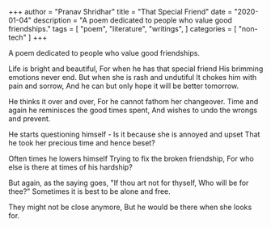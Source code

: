 +++
author = "Pranav Shridhar"
title = "That Special Friend"
date = "2020-01-04"
description = "A poem dedicated to people who value good friendships."
tags = [
    "poem",
    "literature",
    "writings",
]
categories = [
    "non-tech"
]
+++

A poem dedicated to people who value good friendships.
  
Life is bright and beautiful, 
For when he has that special friend
His brimming emotions never end.
But when she is rash and undutiful
It chokes him with pain and sorrow,
And he can but only hope it will be better tomorrow.

He thinks it over and over,
For he cannot fathom her changeover.
Time and again he reminisces the good times spent,
And wishes to undo the wrongs and prevent.

He starts questioning himself - 
Is it because she is annoyed and upset
That he took her precious time and hence beset?

Often times he lowers himself
Trying to fix the broken friendship,
For who else is there at times of his hardship?

But again, as the saying goes, "If thou art not for thyself,
Who will be for thee?"
Sometimes it is best to be alone and free.

They might not be close anymore, 
But he would be there when she looks for.
